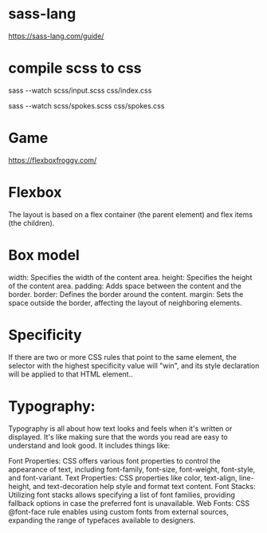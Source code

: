 # sass-lang
https://sass-lang.com/guide/

# compile scss to css
sass --watch scss/input.scss css/index.css


sass --watch scss/spokes.scss css/spokes.css

# Game
https://flexboxfroggy.com/

# Flexbox
The layout is based on a flex container (the parent element) and flex items (the children).

# Box model
width: Specifies the width of the content area.
height: Specifies the height of the content area.
padding: Adds space between the content and the border.
border: Defines the border around the content.
margin: Sets the space outside the border, affecting the layout of neighboring elements.

# Specificity
If there are two or more CSS rules that point to the same element, the selector with the highest specificity value will "win", and its style declaration will be applied to that HTML element..


# Typography:
Typography is all about how text looks and feels when it's written or displayed. It's like making sure that the words you read are easy to understand and look good. It includes things like:

Font Properties: CSS offers various font properties to control the appearance of text, including font-family, font-size, font-weight, font-style, and font-variant.
Text Properties: CSS properties like color, text-align, line-height, and text-decoration help style and format text content.
Font Stacks: Utilizing font stacks allows specifying a list of font families, providing fallback options in case the preferred font is unavailable.
Web Fonts: CSS @font-face rule enables using custom fonts from external sources, expanding the range of typefaces available to designers.